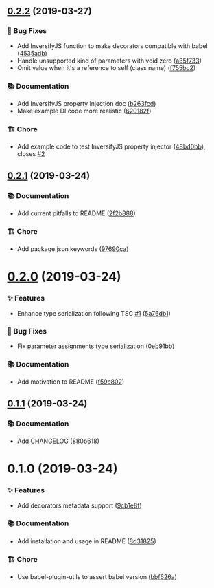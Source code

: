 ## [0.2.2](https://github.com/leonardfactory/babel-plugin-transform-typescript-metadata/compare/v0.2.1...v0.2.2) (2019-03-27)


### 🐛 Bug Fixes

* Add InversifyJS function to make decorators compatible with babel ([4535adb](https://github.com/leonardfactory/babel-plugin-transform-typescript-metadata/commit/4535adb))
* Handle unsupported kind of parameters with void zero ([a35f733](https://github.com/leonardfactory/babel-plugin-transform-typescript-metadata/commit/a35f733))
* Omit value when it's a reference to self (class name) ([f755bc2](https://github.com/leonardfactory/babel-plugin-transform-typescript-metadata/commit/f755bc2))


### 📚 Documentation

* Add InversifyJS property injection doc ([b263fcd](https://github.com/leonardfactory/babel-plugin-transform-typescript-metadata/commit/b263fcd))
* Make example DI code more realistic ([620182f](https://github.com/leonardfactory/babel-plugin-transform-typescript-metadata/commit/620182f))


### 🏗 Chore

* Add example code to test InversifyJS property injector ([48bd0bb](https://github.com/leonardfactory/babel-plugin-transform-typescript-metadata/commit/48bd0bb)), closes [#2](https://github.com/leonardfactory/babel-plugin-transform-typescript-metadata/issues/2)


## [0.2.1](https://github.com/leonardfactory/babel-plugin-transform-typescript-metadata/compare/v0.2.0...v0.2.1) (2019-03-24)


### 📚 Documentation

* Add current pitfalls to README ([2f2b888](https://github.com/leonardfactory/babel-plugin-transform-typescript-metadata/commit/2f2b888))


### 🏗 Chore

* Add package.json keywords ([97690ca](https://github.com/leonardfactory/babel-plugin-transform-typescript-metadata/commit/97690ca))


# [0.2.0](https://github.com/leonardfactory/babel-plugin-transform-typescript-metadata/compare/v0.1.1...v0.2.0) (2019-03-24)


### ✨ Features

* Enhance type serialization following TSC [#1](https://github.com/leonardfactory/babel-plugin-transform-typescript-metadata/issues/1) ([5a76db1](https://github.com/leonardfactory/babel-plugin-transform-typescript-metadata/commit/5a76db1))


### 🐛 Bug Fixes

* Fix parameter assignments type serialization ([0eb91bb](https://github.com/leonardfactory/babel-plugin-transform-typescript-metadata/commit/0eb91bb))


### 📚 Documentation

* Add motivation to README ([f59c802](https://github.com/leonardfactory/babel-plugin-transform-typescript-metadata/commit/f59c802))


## [0.1.1](https://github.com/leonardfactory/babel-plugin-transform-typescript-metadata/compare/v0.1.0...v0.1.1) (2019-03-24)


### 📚 Documentation

* Add CHANGELOG ([880b618](https://github.com/leonardfactory/babel-plugin-transform-typescript-metadata/commit/880b618))


# 0.1.0 (2019-03-24)


### ✨ Features

* Add decorators metadata support ([9cb1e8f](https://github.com/leonardfactory/babel-plugin-transform-typescript-metadata/commit/9cb1e8f))


### 📚 Documentation

* Add installation and usage in README ([8d31825](https://github.com/leonardfactory/babel-plugin-transform-typescript-metadata/commit/8d31825))


### 🏗 Chore

* Use babel-plugin-utils to assert babel version ([bbf626a](https://github.com/leonardfactory/babel-plugin-transform-typescript-metadata/commit/bbf626a))


